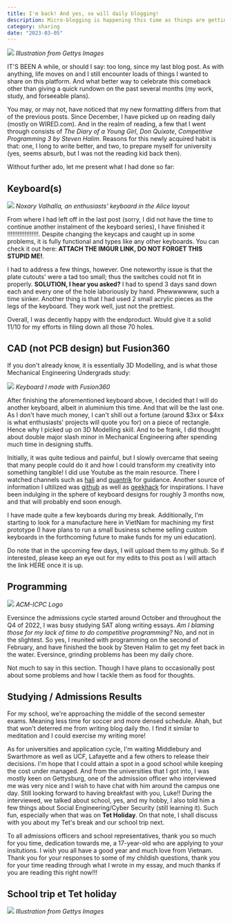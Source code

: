 ```yaml
---
title: I'm back! And yes, so will daily blogging!
description: Micro-blogging is happening this time as things are getting less hectic for me
category: sharing
date: "2023-03-05"
---
```


<p>
    <img src="./cover.jpg"/>
    <em classname="img-caption">Illustration from Gettys Images</em>
</p>

IT'S BEEN A while, or should I say: too long, since my last blog post. As with anything, life moves on and I still encounter loads of things I wanted to share on this platform. And what better way to celebrate this comeback other than giving a quick rundown on the past several months (my work, study, and forseeable plans).

You may, or may not, have noticed that my new formatting differs from that of the previous posts. Since December, I have picked up on reading daily (mostly on WIRED.com). And in the realm of reading, a few that I went through consists of *The Diary of a Young Girl*, *Don Quixote*, *Competitive Programming 3 by Steven Halim*. Reasons for this newly acquired habit is that: one, I long to write better, and two, to prepare myself for university (yes, seems absurb, but I was not the reading kid back then).

Without further ado, let me present what I had done so far:

## Keyboard(s)

<p>
    <img src="./noxary.jpg"/>
    <em classname="img-caption">Noxary Valhalla, an enthusiasts' keyboard in the Alice layout</em>
</p>

From where I had left off in the last post (sorry, I did not have the time to continue another instalment of the keyboard series), I have finished it !!!!!!!!!!!!!!!!!!. Despite changing the keycaps and caught up in some problems, it is fully functional and types like any other keyboards. You can check it out here: **ATTACH THE IMGUR LINK, DO NOT FORGET THIS STUPID ME!**.

I had to address a few things, however. One noteworthy issue is that the plate cutouts' were a tad too small; thus the switches could not fit in properly. **SOLUTION, I hear you asked?** I had to spend 3 days sand down each and every one of the hole laboriously by hand. Phewwwwww, such a time sinker. Another thing is that I had used 2 small acrylic pieces as the legs of the keyboard. They work well, just not the prettiest.

Overall, I was decently happy with the endproduct. Would give it a solid 11/10 for my efforts in filing down all those 70 holes.

## CAD (not PCB design) but Fusion360

If you don't already know, it is essentially 3D Modelling, and is what those Mechanical Engineering Undergrads study:

<p>
    <img src="./hellokitty3d.png"/>
    <em classname="img-caption">Keyboard I made with Fusion360</em>
</p>

After finishing the aforementioned keyboard above, I decided that I will do another keyboard, albeit in aluminium this time. And that will be the last one. As I don't have much money, I can't shill out a fortune (around $3xx or $4xx is what enthusiasts' projects will quote you for) on a piece of rectangle. Hence why I picked up on 3D Modelling skill. And to be frank, I did thought about double major slash minor in Mechanical Engineering after spending much time in designing stuffs.

Initially, it was quite tedious and painful, but I slowly overcame that seeing that many people could do it and how I could transform my creativity into something tangible! I did use Youtube as the main resource. There I watched channels such as [hali](https://www.youtube.com/@hali4045/videos) and [quantrik](https://www.youtube.com/watch?v=4P0zfLLblOw) for guidance. Another source of information I ultilized was [github](https://github.com) as well as [geekhack](https://geekhack.org) for inspirations. I have been indulging in the sphere of keyboard designs for roughly 3 months now, and that will probably end soon enough.

I have made quite a few keyboards during my break. Additionally, I'm starting to look for a manufacture here in VietNam for machining my first prototype (I have plans to run a small business scheme selling custom keyboards in the forthcoming future to make funds for my uni education).

Do note that in the upcoming few days, I will upload them to my github. So if interested, please keep an eye out for my edits to this post as I will attach the link HERE once it is up.

## Programming

<p>
    <img src="./acm.jpg"/>
    <em classname="img-caption">ACM-ICPC Logo</em>
</p>

Eversince the admissions cycle started around October and throughout the Q4 of 2022, I was busy studying SAT along writing essays. *Am I blaming those for my lack of time to do competitive programming?* No, and not in the slightest. So yes, I reunited with programming on the second of February, and have finished the book by Steven Halim to get my feet back in the water. Eversince, grinding problems has been my daily chore.

Not much to say in this section. Though I have plans to occasionally post about some problems and how I tackle them as food for thoughts.

## Studying / Admissions Results

For my school, we're approaching the middle of the second semester exams. Meaning less time for soccer and more densed schedule. Ahah, but that won't deterred me from writing blog daily tho. I find it similar to meditation and I could exercise my writing more!

As for universities and application cycle, I'm waiting Middlebury and Swarthmore as well as UCF, Lafayette and a few others to release their decisions. I'm hope that I could attain a spot in a good school while keeping the cost under managed. And from the universities that I got into, I was mostly keen on Gettysburg, one of the admission officer who interviewed me was very nice and I wish to have chat with him around the campus one day. Still looking forward to having breakfast with you, Luke!! During the interviewed, we talked about school, yes, and my hobby, I also told him a few things about Social Engineering/Cyber Security (still learning it). Such fun, especially when that was on **Tet Holiday**. On that note, I shall discuss with you about my Tet's break and our school trip next.

To all admissions officers and school representatives, thank you so much for you time, dedication towards me, a 17-year-old who are applying to your insitutions. I wish you all have a good year and much love from Vietnam. Thank you for your responses to some of my childish questions, thank you for your time reading through what I wrote in my essay, and much thanks if you are reading this right now!!!

## School trip et Tet holiday

<p>
    <img src="./tet.jpg"/>
    <em classname="img-caption">Illustration from Gettys Images</em>
</p>
